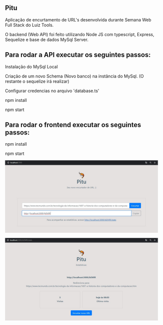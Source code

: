 ## Pitu
Aplicação de encurtamento de URL's desenvolvida durante Semana Web Full Stack do Luiz Tools.

O backend (Web API) foi feito utilizando Node JS com typescript, Express, Sequelize e base de dados MySql Server.

## Para rodar a API executar os seguintes passos:

Instalação do MySql Local

Criação de um novo Schema (Novo banco) na instância do MySql. (O restante o sequelize irá realizar)

Configurar credencias no arquivo 'database.ts'

npm install

npm start

## Para rodar o frontend executar os seguintes passos:

npm install

npm start

![imagem1](https://github.com/jordanmarta/pitu/blob/main/frontend/public/pitu_img_1.jpg)

![imagem2](https://github.com/jordanmarta/pitu/blob/main/frontend/public/pitu_img_2.jpg)
